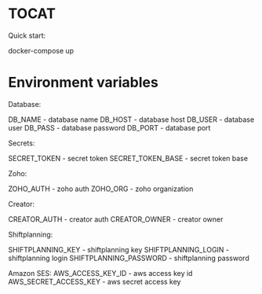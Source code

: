 TOCAT
============

Quick start:

docker-compose up

Environment variables
===

Database:

DB_NAME - database name
DB_HOST - database host
DB_USER - database user
DB_PASS - database password
DB_PORT - database port

Secrets:

SECRET_TOKEN - secret token
SECRET_TOKEN_BASE - secret token base

Zoho:

ZOHO_AUTH - zoho auth
ZOHO_ORG - zoho organization

Creator:

CREATOR_AUTH - creator auth
CREATOR_OWNER - creator owner

Shiftplanning:

SHIFTPLANNING_KEY - shiftplanning key
SHIFTPLANNING_LOGIN - shiftplanning login
SHIFTPLANNING_PASSWORD - shiftplanning password


Amazon SES:
AWS_ACCESS_KEY_ID - aws access key id
AWS_SECRET_ACCESS_KEY - aws secret access key
